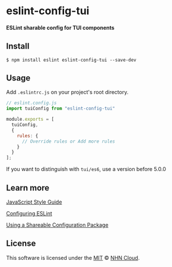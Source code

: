 # eslint-config-tui

#### ESLint sharable config for TUI components

## Install
```
$ npm install eslint eslint-config-tui --save-dev
```

## Usage
Add `.eslintrc.js` on your project's root directory.
```javascript
// eslint.config.js
import tuiConfig from "eslint-config-tui"

module.exports = [
  tuiConfig,
  {
    rules: {
      // Override rules or Add more rules
    }
  }
];
```

If you want to distinguish with `tui/es6`, use a version before 5.0.0

## Learn more
[JavaScript Style Guide](https://github.com/nhn/fe.javascript/wiki)

[Configuring ESLint](http://eslint.org/docs/user-guide/configuring)

[Using a Shareable Configuration Package](https://eslint.org/docs/latest/use/configure/configuration-files#using-a-shareable-configuration-package)

## License
This software is licensed under the [MIT](https://github.com/nhn/tui.eslint.config/blob/master/LICENSE) © [NHN Cloud](https://github.com/nhn).
